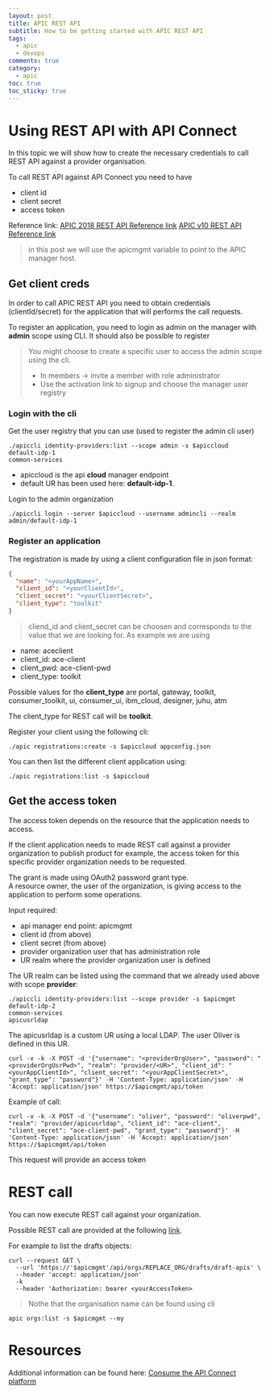 ```yaml
---
layout: post
title: APIC REST API
subtitle: How to be getting started with APIC REST API
tags:
  - apic
  - devops
comments: true
category: 
  - apic
toc: true
toc_sticky: true
---
```

# Using REST API with API Connect

In this topic we will show how to create the necessary credentials to call REST API against a provider organisation.

To call REST API against API Connect you need to have 
- client id
- client secret
- access token

Reference link:
[APIC 2018 REST API Reference link](https://apic-api.apiconnect.ibmcloud.com/v2018/)
[APIC v10 REST API Reference link](https://apic-api.apiconnect.ibmcloud.com/v10/)


> in this post we will use the apicmgmt variable to point to the APIC manager host.

## Get client creds  
In order to call APIC REST API you need to obtain credentials (clientId/secret) for the application that will performs the call requests.

To register an application, you need to login as admin on the manager with **admin** scope using CLI.
It should also be possible to register 

> You might choose to create a specific user to access the admin scope using the cli.
> * In members -> invite a member with role administrator
> * Use the activation link to signup and choose the manager user registry


### Login with the cli

Get the user registry that you can use (used to register the admin cli user)

```shell
./apiccli identity-providers:list --scope admin -s $apiccloud
default-idp-1
common-services
```
- apiccloud is the api **cloud** manager endpoint 
- default UR has been used here: **default-idp-1**.

Login to the admin organization
```
./apiccli login --server $apiccloud --username admincli --realm admin/default-idp-1
```

### Register an application

The registration is made by using a client configuration file in json format:
```json
{
  "name": "<yourAppName>",
  "client_id": "<yourClientId>",
  "client_secret": "<yourClientSecret>",
  "client_type": "toolkit"
}
```
> cliend_id and client_secret can be choosen and corresponds to the value that we are looking for. 
As example we are using 
- name: aceclient
- client_id: ace-client
- client_pwd: ace-client-pwd
- client_type: toolkit

Possible values for the **client_type** are
portal, gateway, toolkit, consumer_toolkit, ui, consumer_ui, ibm_cloud, designer, juhu, atm

The client_type for REST call will be **toolkit**.

Register your client using the following cli:
```
./apic registrations:create -s $apiccloud appconfig.json
```

You can then list the different client application using:
```
./apic registrations:list -s $apiccloud
```

## Get the access token

The access token depends on the resource that the application needs to access.

If the client application needs to made REST call against a provider organization to publish product for example, the access token for this specific provider organization needs to be requested.

The grant is made using OAuth2 password grant type.   
A resource owner, the user of the organization, is giving access to the application to perform some operations.

Input required:
- api manager end point: apicmgmt
- client id (from above)
- client secret (from above)
- provider organization user that has administration role
- UR realm where the provider organization user is defined

The UR realm can be listed using the command that we already used above with scope **provider**:

```
./apiccli identity-providers:list --scope provider -s $apicmgmt
default-idp-2
common-services
apicusrldap
```

The apicusrldap is a custom UR using a local LDAP. The user Oliver is defined in this UR.

```
curl -v -k -X POST -d '{"username": "<providerOrgUser>", "password": "<providerOrgUsrPwd>", "realm": "provider/<UR>", "client_id": "<yourAppClientId>", "client_secret": "<yourAppClientSecret>", "grant_type": "password"}' -H 'Content-Type: application/json' -H 'Accept: application/json' https://$apicmgmt/api/token
```

Example of call:
```
curl -v -k -X POST -d '{"username": "oliver", "password": "oliverpwd", "realm": "provider/apicusrldap", "client_id": "ace-client", "client_secret": "ace-client-pwd", "grant_type": "password"}' -H 'Content-Type: application/json' -H 'Accept: application/json' https://$apicmgmt/api/token
```

This request will provide an access token

# REST call

You can now execute REST call against your organization.

Possible REST call are provided at the following [link](https://apic-api.apiconnect.ibmcloud.com/v10/?_ga=2.122066955.1456714585.1596435747-1522549061.1594045542&cm_mc_uid=40840830218615695130641&cm_mc_sid_50200000=48389541596621217127).

For example to list the drafts objects:


```
curl --request GET \
  --url 'https://'$apicmgmt'/api/orgs/REPLACE_ORG/drafts/draft-apis' \
  --header 'accept: application/json'
  -k
  --header 'Authorization: bearer <yourAccessToken>
```
> Nothe that the organisation name can be found using cli
```
apic orgs:list -s $apicmgmt --my
```

# Resources

Additional information can be found here:
[Consume the API Connect platform](https://www.ibm.com/support/pages/how-consume-api-connect-platform-cloud-management-and-provider-apis)   
